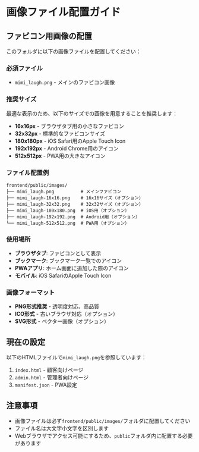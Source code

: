 # 画像ファイル配置ガイド

## ファビコン用画像の配置

このフォルダに以下の画像ファイルを配置してください：

### 必須ファイル
- `mimi_laugh.png` - メインのファビコン画像

### 推奨サイズ
最適な表示のため、以下のサイズでの画像を用意することを推奨します：

- **16x16px** - ブラウザタブ用の小さなファビコン
- **32x32px** - 標準的なファビコンサイズ
- **180x180px** - iOS Safari用のApple Touch Icon
- **192x192px** - Android Chrome用のアイコン
- **512x512px** - PWA用の大きなアイコン

### ファイル配置例
```
frontend/public/images/
├── mimi_laugh.png          # メインファビコン
├── mimi_laugh-16x16.png    # 16x16サイズ（オプション）
├── mimi_laugh-32x32.png    # 32x32サイズ（オプション）
├── mimi_laugh-180x180.png  # iOS用（オプション）
├── mimi_laugh-192x192.png  # Android用（オプション）
└── mimi_laugh-512x512.png  # PWA用（オプション）
```

### 使用場所
- **ブラウザタブ**: ファビコンとして表示
- **ブックマーク**: ブックマーク一覧でのアイコン
- **PWAアプリ**: ホーム画面に追加した際のアイコン
- **モバイル**: iOS SafariのApple Touch Icon

### 画像フォーマット
- **PNG形式推奨** - 透明度対応、高品質
- **ICO形式** - 古いブラウザ対応（オプション）
- **SVG形式** - ベクター画像（オプション）

## 現在の設定

以下のHTMLファイルで`mimi_laugh.png`を参照しています：

1. `index.html` - 顧客向けページ
2. `admin.html` - 管理者向けページ
3. `manifest.json` - PWA設定

## 注意事項

- 画像ファイルは必ず`frontend/public/images/`フォルダに配置してください
- ファイル名は大文字小文字を区別します
- Webブラウザでアクセス可能にするため、`public`フォルダ内に配置する必要があります